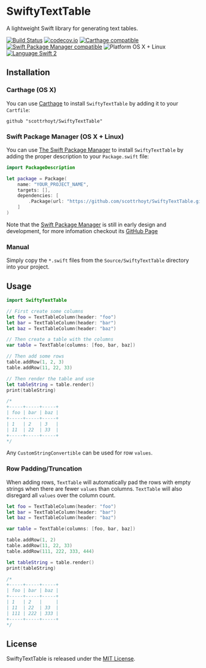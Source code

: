 # SwiftyTextTable

A lightweight Swift library for generating text tables.

[![Build Status](https://travis-ci.org/scottrhoyt/SwiftyTextTable.svg?branch=master)](https://travis-ci.org/scottrhoyt/SwiftyTextTable)
[![codecov.io](https://codecov.io/github/scottrhoyt/SwiftyTextTable/coverage.svg?branch=master)](https://codecov.io/github/scottrhoyt/SwiftyTextTable?branch=master)
[![Carthage compatible](https://img.shields.io/badge/Carthage-compatible-4BC51D.svg?style=flat)](https://github.com/Carthage/Carthage)
[![Swift Package Manager compatible](https://img.shields.io/badge/Swift%20Package%20Manager-compatible-brightgreen.svg)](https://github.com/apple/swift-package-manager)
![Platform OS X + Linux](https://img.shields.io/badge/Platform-OS%20X%20%2B%20Linux-blue.svg)
[![Language Swift 2](https://img.shields.io/badge/Language-Swift%202-orange.svg)](https://developer.apple.com/swift)

## Installation

### Carthage (OS X)
You can use [Carthage](https://github.com/Carthage/Carthage) to install
`SwiftyTextTable` by adding it to your `Cartfile`:
```
github "scottrhoyt/SwiftyTextTable"
```

### Swift Package Manager (OS X + Linux)
You can use [The Swift Package Manager](https://swift.org/package-manager) to
install `SwiftyTextTable` by adding the proper description to your
`Package.swift` file:
```swift
import PackageDescription

let package = Package(
    name: "YOUR_PROJECT_NAME",
    targets: [],
    dependencies: [
        .Package(url: "https://github.com/scottrhoyt/SwiftyTextTable.git", versions: "0.1.0" ..< Version.max)
    ]
)
```

Note that the [Swift Package Manager](https://swift.org/package-manager) is
still in early design and development, for more infomation checkout its
[GitHub Page](https://github.com/apple/swift-package-manager)

### Manual

Simply copy the `*.swift` files from the `Source/SwiftyTextTable` directory into
your project.

## Usage

```swift
import SwiftyTextTable

// First create some columns
let foo = TextTableColumn(header: "foo")
let bar = TextTableColumn(header: "bar")
let baz = TextTableColumn(header: "baz")

// Then create a table with the columns
var table = TextTable(columns: [foo, bar, baz])

// Then add some rows
table.addRow(1, 2, 3)
table.addRow(11, 22, 33)

// Then render the table and use
let tableString = table.render()
print(tableString)

/*
+-----+-----+-----+
| foo | bar | baz |
+-----+-----+-----+
| 1   | 2   | 3   |
| 11  | 22  | 33  |
+-----+-----+-----+
*/
```

Any `CustomStringConvertible` can be used for row `values`.

### Row Padding/Truncation

When adding rows, `TextTable` will automatically pad the rows with empty strings
when there are fewer `values` than columns. `TextTable` will also disregard all
`values` over the column count.

```swift
let foo = TextTableColumn(header: "foo")
let bar = TextTableColumn(header: "bar")
let baz = TextTableColumn(header: "baz")

var table = TextTable(columns: [foo, bar, baz])

table.addRow(1, 2)
table.addRow(11, 22, 33)
table.addRow(111, 222, 333, 444)

let tableString = table.render()
print(tableString)

/*
+-----+-----+-----+
| foo | bar | baz |
+-----+-----+-----+
| 1   | 2   |     |
| 11  | 22  | 33  |
| 111 | 222 | 333 |
+-----+-----+-----+
*/
```

## License

SwiftyTextTable is released under the [MIT License](https://github.com/scottrhoyt/SwiftyTextTable/blob/master/LICENSE).
